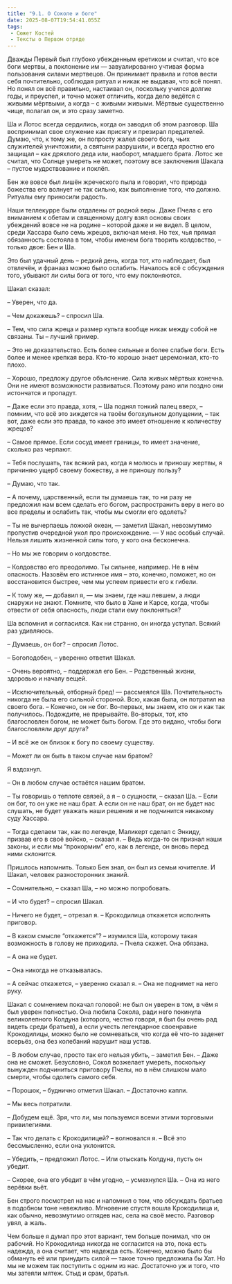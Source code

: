 ```yaml
---
title: "9.1. О Соколе и боге"
date: 2025-08-07T19:54:41.055Z
tags:
 - Сюжет Костей
 - Тексты о Первом отряде
---
```


Дважды Первый был глубоко убежденным еретиком и считал, что все боги
мертвы, а поклонение им — завуалированно учтивая форма пользования
силами мертвецов. Он принимает правила и готов вести себя почтительно,
соблюдая ритуал и никак не выдавая, что всё понял. Но понял он всё
правильно, настаивал он, поскольку учился долгие годы, и преуспел, и
точно может отличить, когда дело ведётся с живыми мёртвыми, а когда – с
живыми живыми. Мёртвые существенно чище, полагал он, и это сразу
заметно.

Ша и Лотос всегда сердились, когда он заводил об этом разговор. Ша
воспринимал свое служение как присягу и презирал предателей. Думаю, что,
к тому же, он попросту жалел своего бога, чьих служителей уничтожили, а
святыни разрушили, и всегда яростно его защищал – как дряхлого деда или,
наоборот, младшего брата. Лотос же считал, что Солнце умереть не может,
поэтому все заключения Шакала – пустое мудрствование и поклёп.

Бен же вовсе был лишён жреческого пыла и говорил, что природа божества
его волнует не так сильно, как выполнение того, что должно. Ритуалы ему
приносили радость.

Наши теллекурре были отдалены от родной веры. Даже Пчела с его вниманием
к обетам и священному долгу взял основы своих убеждений вовсе не на
родине – которой даже и не видел. В целом, среди Хассара было семь
жрецов, включая меня. Но тех, чья прямая обязанность состояла в том,
чтобы именем бога творить колдовство, – только двое: Бен и Ша.

Это был удачный день – редкий день, когда тот, кто наблюдает, был
отвлечён, и франааз можно было ослабить. Началось всё с обсуждения того,
убывают ли силы бога от того, что ему поклоняются.

Шакал сказал:

– Уверен, что да.

– Чем докажешь? – спросил Ша.

– Тем, что сила жреца и размер культа вообще никак между собой не
связаны. Ты – лучший пример.

– Это не доказательство. Есть более сильные и более слабые боги. Есть
более и менее крепкая вера. Кто-то хорошо знает церемониал, кто-то
плохо.

– Хорошо, предложу другое объяснение. Сила живых мёртвых конечна. Они не
имеют возможности развиваться. Поэтому рано или поздно они истончатся и
пропадут.

– Даже если это правда, хотя, – Ша поднял тонкий палец вверх, – помним,
что всё это зиждется на твоём богохульном допущении, – так вот, даже
если это правда, то какое это имеет отношение к количеству жрецов?

– Самое прямое. Если сосуд имеет границы, то имеет значение, сколько раз
черпают.

– Тебя послушать, так всякий раз, когда я молюсь и приношу жертвы, я
причиняю ущерб своему божеству, а не приношу пользу?

– Думаю, что так.

– А почему, царственный, если ты думаешь так, то ни разу не предложил
нам всем сделать его богом, распространить веру в него во все пределы и
ослабить так, чтобы мы смогли его одолеть?

– Ты не вычерпаешь ложкой океан, — заметил Шакал, невозмутимо пропустив
очередной укол про происхождение. — У нас особый случай. Нельзя лишить
жизненной силы того, у кого она бесконечна.

– Но мы же говорим о колдовстве.

– Колдовство его преодолимо. Ты сильнее, например. Не в нём опасность.
Назовём его истинное имя – это, конечно, поможет, но он восстановится
быстрее, чем мы успеем привести его к гибели.

– К тому же, — добавил я, — мы знаем, где наш левшем, а люди снаружи не
знают. Помните, что было в Хане и Карсе, когда, чтобы отвести от себя
опасность, люди стали ему поклоняться?

Ша вспомнил и согласился. Как ни странно, он иногда уступал. Всякий раз
удивляюсь.

– Думаешь, он бог? – спросил Лотос.

– Богоподобен, – уверенно ответил Шакал.

– Очень вероятно, – поддержал его Бен. – Родственный жизни, здоровью и
началу вещей.

– Исключительный, отборный бред! — рассмеялся Ша. Почтительность никогда
не была его сильной стороной. Всю, какая была, он потратил на своего
бога. – Конечно, он не бог. Во-первых, мы знаем, кто он и как так
получилось. Подождите, не прерывайте. Во-вторых, тот, кто благословлен
богом, не может быть богом. Где это видано, чтобы боги благословляли
друг друга?

– И всё же он близок к богу по своему существу.

– Может ли он быть в таком случае нам братом?

Я вздохнул.

– Он в любом случае остаётся нашим братом.

– Ты говоришь о теплоте связей, а я – о сущности, – сказал Ша. – Если он
бог, то он уже не наш брат. А если он не наш брат, он не будет нас
слушать, не будет уважать наши решения и не подчинится никакому суду
Хассара.

– Тогда сделаем так, как по легенде, Маликерт сделал с Энкиду, призвав
его в своё войско, – сказал я. – Ведь когда-то он признал наши законы, и
если мы “прокормим” его, как в легенде, он вновь перед ними склонится.

Пришлось напомнить. Только Бен знал, он был из семьи ючителле. И Шакал,
человек разносторонних знаний.

– Сомнительно, – сказал Ша, – но можно попробовать.

– И что будет? – спросил Шакал.

– Ничего не будет, – отрезал я. – Крокодилица откажется исполнять
приговор.

– В каком смысле “откажется”? – изумился Ша, которому такая возможность
в голову не приходила. – Пчела скажет. Она обязана.

– А она не будет.

– Она никогда не отказывалась.

– А сейчас откажется, – уверенно сказал я. – Она не поднимет на него
руку.

Шакал с сомнением покачал головой: не был он уверен в том, в чём я был
уверен полностью. Она любила Сокола, ради него покинула великолепного
Колдуна (которого, честно говоря, я был бы очень рад видеть среди
братьев), а если учесть легендарное своенравие Крокодилицы, можно было
не сомневаться, что когда её что-то заденет всерьёз, она без колебаний
нарушит наш устав.

– В любом случае, просто так его нельзя убить, – заметил Бен. – Даже она
не сможет. Безусловно, Сокол возжелает умереть, поскольку вынужден
подчиниться приговору Пчелы, но в нём слишком мало смерти, чтобы одолеть
самого себя.

– Порошок, – буднично отметил Шакал. – Достаточно капли.

– Мы весь потратили.

– Добудем ещё. Зря, что ли, мы пользуемся всеми этими торговыми
привилегиями.

– Так что делать с Крокодилицей? – волновался я. – Всё это бессмысленно,
если она уклонится.

– Убедить, – предложил Лотос. – Или отыскать Колдуна, пусть он убедит.

– Скорее, она его убедит в чём угодно, – усмехнулся Ша. – Она из него
верёвки вьёт.

Бен строго посмотрел на нас и напомнил о том, что обсуждать братьев в
подобном тоне невежливо. Мгновение спустя вошла Крокодилица и, как
обычно, невозмутимо оглядев нас, села на своё место. Разговор увял, а
жаль.

Чем больше я думал про этот вариант, тем больше понимал, что он рабочий.
Но Крокодилица никогда не согласится на это, пока есть надежда, а она
считает, что надежда есть. Конечно, можно было бы обмануть её или
принудить силой — такое точно предложила бы Хат. Но мы не можем так
поступить с одним из нас. Достаточно уж и того, что мы затеяли мятеж.
Стыд и срам, братья.
